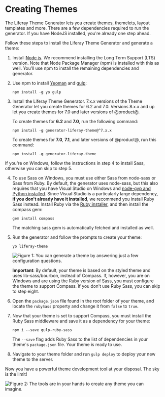 # Creating Themes [](id=creating-themes)

The Liferay Theme Generator lets you create themes, themelets, layout templates 
and more. There are a few dependencies required to run the generator. If you 
have NodeJS installed, you're already one step ahead. 

Follow these steps to install the Liferay Theme Generator and generate a theme:

1.  Install [Node.js](http://nodejs.org/). We recommend installing the Long Term 
    Support (LTS) version. Note that Node Package Manager (npm) is installed 
    with this as well. You'll use npm to install the remaining dependencies and 
    generator. 

2.  Use npm to install 
    [Yeoman](http://yeoman.io/) 
    and 
    [gulp](https://gulpjs.com/):

        npm install -g yo gulp

3.  Install the Liferay Theme Generator. 7.x.x versions of the Theme Generator 
    let you create themes for 6.2 and 7.0. Versions 8.x.x and up let you create 
    themes for 7.0 and later versions of @product@.

    To create themes for **6.2** and **7.0**, run the following command:

        npm install -g generator-liferay-theme@^7.x.x
    
    To create themes for **7.0**, **7.1**, and later versions of @product@, run 
    this command:
    
        npm install -g generator-liferay-theme
   
   If you're on Windows, follow the instructions in step 4 to install Sass, 
   otherwise you can skip to step 5.

4.  To use Sass on Windows, you must use either Sass from node-sass or Sass from 
    Ruby. By default, the generator uses node-sass, but this also requires that 
    you have Visual Studio on Windows and 
    [node-gyp and Python installed](https://github.com/nodejs/node-gyp#installation). 
    Since Visual Studio is a particularly large dependency, **if you don't 
    already have it installed**, we recommend you install Ruby Sass instead. 
    Install Ruby via the 
    [Ruby installer](http://rubyinstaller.org/), 
    and then install the compass gem:

        gem install compass

    The matching sass gem is automatically fetched and installed as well. 

5.  Run the generator and follow the prompts to create your theme:

        yo liferay-theme

    ![Figure 1: You can generate a theme by answering just a few configuration questions.](../../../../images/theme-generator-theme-prompt.png)

    **Important**: By default, your theme is based on the styled theme and uses
    lib-sass/bourbon, instead of Compass. If, however, you are on Windows and
    are using the Ruby version of Sass, you must configure the theme to support
    Compass. If you don't use Ruby Sass, you can skip to step eight. 

6.  Open the `package.json` file found in the root folder of your theme, and 
    locate the `rubySass` property and change it from `false` to `true`. 
 
7.  Now that your theme is set to support Compass, you must install the Ruby 
    Sass middleware and save it as a dependency for your theme:

        npm i --save gulp-ruby-sass

    The `--save` flag adds Ruby Sass to the list of dependencies in your theme's 
    `package.json` file. Your theme is ready to use. 

8.  Navigate to your theme folder and run `gulp deploy` to deploy your new theme 
    to the server.
 
Now you have a powerful theme development tool at your disposal. The sky is the 
limit!

![Figure 2: The tools are in your hands to create any theme you can imagine.](../../../../images/theme-generator-theme-example.png)
